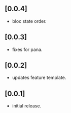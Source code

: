 
## [0.0.4]

* bloc state order.

## [0.0.3]

* fixes for pana.

## [0.0.2]

* updates feature template.

## [0.0.1]

* initial release.
